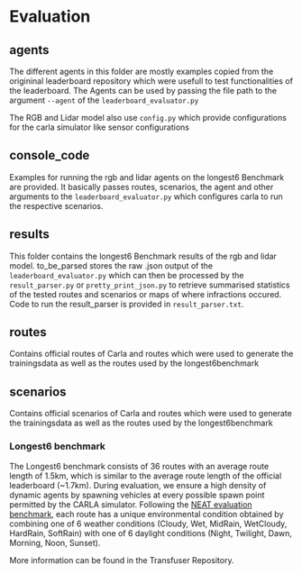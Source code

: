 # Evaluation
## agents

The different agents in this folder are mostly examples copied from the origininal leaderboard repository which were usefull to test functionalities of the leaderboard. The Agents can be used by passing the file path to the argument `--agent` of the `leaderboard_evaluator.py`

The RGB and Lidar model also use `config.py` which provide configurations for the carla simulator like sensor configurations

## console_code
Examples for running the rgb and lidar agents on the longest6 Benchmark are provided.
It basically passes routes, scenarios, the agent and other arguments to the `leaderboard_evaluator.py` which configures carla to run the respective scenarios.

## results
This folder contains the longest6 Benchmark results of the rgb and lidar model. 
to_be_parsed stores the raw .json output of the `leaderboard_evaluator.py` which can then be processed by the `result_parser.py` or `pretty_print_json.py` to retrieve summarised statistics of the tested routes and scenarios or maps of where infractions occured.
Code to run the result_parser is provided in `result_parser.txt`.

## routes
Contains official routes of Carla and routes which were used to generate the trainingsdata as well as the routes used by the longest6benchmark


## scenarios
Contains official scenarios of Carla and routes which were used to generate the trainingsdata as well as the routes used by the longest6benchmark

### Longest6 benchmark

The Longest6 benchmark consists of 36 routes with an average route length of 1.5km, which is similar to the average route length of the official leaderboard (~1.7km). During evaluation, we ensure a high density of dynamic agents by spawning vehicles at every possible spawn point permitted by the CARLA simulator. Following the [NEAT evaluation benchmark](https://github.com/autonomousvision/neat/blob/main/leaderboard/data/evaluation_routes/eval_routes_weathers.xml), each route has a unique environmental condition obtained by combining one of 6 weather conditions (Cloudy, Wet, MidRain, WetCloudy, HardRain, SoftRain) with one of 6 daylight conditions (Night, Twilight, Dawn, Morning, Noon, Sunset).

More information can be found in the Transfuser Repository.


